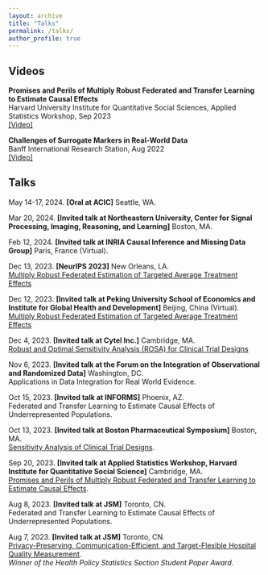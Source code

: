 ```yaml
---
layout: archive
title: "Talks"
permalink: /talks/
author_profile: true
---
```



## Videos

**Promises and Perils of Multiply Robust Federated and Transfer Learning to Estimate Causal Effects**  
Harvard University Institute for Quantitative Social Sciences, Applied Statistics Workshop, Sep 2023  
[[Video]](https://harvard.zoom.us/rec/play/yg47yOmDLZRYNHoQ6UwgecYPCrVwnIz8HwjBwX4JUV5QaoST5bBPjQP4FqD7JK_vZiRSMXpU9ArDuU3w.vuE8LALM76JR5zk6?canPlayFromShare=true&from=share_recording_detail&startTime=1695225587000&componentName=rec-play&originRequestUrl=https%3A%2F%2Fharvard.zoom.us%2Frec%2Fshare%2F8YtOB3zk51l4VtYfVuJnpGgOKZmnyYVExecdOj91M833hhFjtRrWLtxNXUk82mQi.NLkO5lbsKh_j-jsX%3FstartTime%3D1695225587000)

**Challenges of Surrogate Markers in Real-World Data**   
Banff International Research Station, Aug 2022  
[[Video]](https://www.birs.ca/events/2022/5-day-workshops/22w5184/videos/watch/202208221400-Han.html)

## Talks  
May 14-17, 2024. **[Oral at ACIC]** Seattle, WA.  

Mar 20, 2024. **[Invited talk at Northeastern University, Center for Signal Processing, Imaging, Reasoning, and Learning]** Boston, MA.  

Feb 12, 2024. **[Invited talk at INRIA Causal Inference and Missing Data Group]** Paris, France (Virtual).  

Dec 13, 2023. **[NeurIPS 2023]** New Orleans, LA.  
[Multiply Robust Federated Estimation of Targeted Average Treatment Effects](https://arxiv.org/abs/2309.12600)

Dec 12, 2023. **[Invited talk at Peking University School of Economics and Institute for Global Health and Development]** Beijing, China (Virtual).  
[Multiply Robust Federated Estimation of Targeted Average Treatment Effects](https://arxiv.org/abs/2309.12600)  

Dec 4, 2023. **[Invited talk at Cytel Inc.]** Cambridge, MA.  
[Robust and Optimal Sensitivity Analysis (ROSA) for Clinical Trial Designs](https://www.tandfonline.com/doi/full/10.1080/00031305.2023.2216253)  

Nov 6, 2023. **[Invited talk at the Forum on the Integration of Observational and Randomized Data]**  Washington, DC.   
Applications in Data Integration for Real World Evidence. 

Oct 15, 2023. **[Invited talk at INFORMS]**  Phoenix, AZ.   
Federated and Transfer Learning to Estimate Causal Effects of Underrepresented Populations. 

Oct 13, 2023. **[Invited talk at Boston Pharmaceutical Symposium]**  Boston, MA.   
[Sensitivity Analysis of Clinical Trial Designs](https://www.tandfonline.com/doi/abs/10.1080/00031305.2023.2216253?journalCode=utas20).  

Sep 20, 2023. **[Invited talk at Applied Statistics Workshop, Harvard Institute for Quantitative Social Science]** Cambridge, MA.  
[Promises and Perils of Multiply Robust Federated and Transfer Learning to Estimate Causal Effects](https://projects.iq.harvard.edu/applied.stats.workshop-gov3009). 

Aug 8, 2023. **[Invited talk at JSM]**  Toronto, CN.   
Federated and Transfer Learning to Estimate Causal Effects of Underrepresented Populations.

Aug 7, 2023. **[Invited talk at JSM]**  Toronto, CN.   
[Privacy-Preserving, Communication-Efficient, and Target-Flexible Hospital Quality Measurement](https://arxiv.org/abs/2203.00768).  
*Winner of the Health Policy Statistics Section Student Paper Award.*

